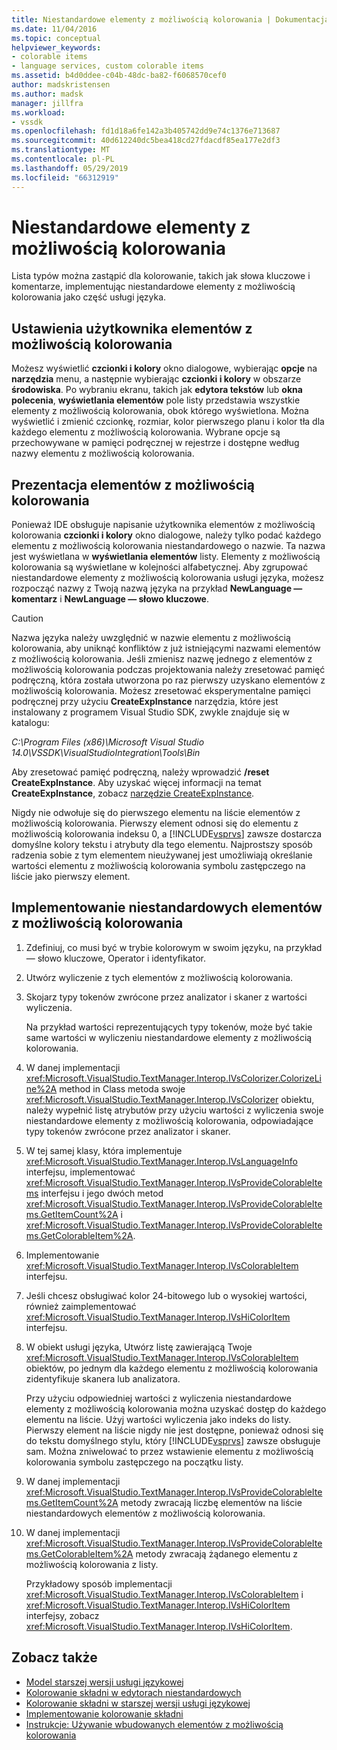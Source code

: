 ```yaml
---
title: Niestandardowe elementy z możliwością kolorowania | Dokumentacja firmy Microsoft
ms.date: 11/04/2016
ms.topic: conceptual
helpviewer_keywords:
- colorable items
- language services, custom colorable items
ms.assetid: b4d0ddee-c04b-48dc-ba82-f6068570cef0
author: madskristensen
ms.author: madsk
manager: jillfra
ms.workload:
- vssdk
ms.openlocfilehash: fd1d18a6fe142a3b405742dd9e74c1376e713687
ms.sourcegitcommit: 40d612240dc5bea418cd27fdacdf85ea177e2df3
ms.translationtype: MT
ms.contentlocale: pl-PL
ms.lasthandoff: 05/29/2019
ms.locfileid: "66312919"
---
```

# <a name="custom-colorable-items"></a>Niestandardowe elementy z możliwością kolorowania
Lista typów można zastąpić dla kolorowanie, takich jak słowa kluczowe i komentarze, implementując niestandardowe elementy z możliwością kolorowania jako część usługi języka.

## <a name="user-settings-of-colorable-items"></a>Ustawienia użytkownika elementów z możliwością kolorowania
 Możesz wyświetlić **czcionki i kolory** okno dialogowe, wybierając **opcje** na **narzędzia** menu, a następnie wybierając **czcionki i kolory** w obszarze **środowiska**. Po wybraniu ekranu, takich jak **edytora tekstów** lub **okna polecenia**, **wyświetlania elementów** pole listy przedstawia wszystkie elementy z możliwością kolorowania, obok którego wyświetlona. Można wyświetlić i zmienić czcionkę, rozmiar, kolor pierwszego planu i kolor tła dla każdego elementu z możliwością kolorowania. Wybrane opcje są przechowywane w pamięci podręcznej w rejestrze i dostępne według nazwy elementu z możliwością kolorowania.

## <a name="presentation-of-colorable-items"></a>Prezentacja elementów z możliwością kolorowania
 Ponieważ IDE obsługuje napisanie użytkownika elementów z możliwością kolorowania **czcionki i kolory** okno dialogowe, należy tylko podać każdego elementu z możliwością kolorowania niestandardowego o nazwie. Ta nazwa jest wyświetlana w **wyświetlania elementów** listy. Elementy z możliwością kolorowania są wyświetlane w kolejności alfabetycznej. Aby zgrupować niestandardowe elementy z możliwością kolorowania usługi języka, możesz rozpocząć nazwy z Twoją nazwą języka na przykład **NewLanguage — komentarz** i **NewLanguage — słowo kluczowe**.

> [!CAUTION]
> Nazwa języka należy uwzględnić w nazwie elementu z możliwością kolorowania, aby uniknąć konfliktów z już istniejącymi nazwami elementów z możliwością kolorowania. Jeśli zmienisz nazwę jednego z elementów z możliwością kolorowania podczas projektowania należy zresetować pamięć podręczną, która została utworzona po raz pierwszy uzyskano elementów z możliwością kolorowania. Możesz zresetować eksperymentalne pamięci podręcznej przy użyciu **CreateExpInstance** narzędzia, które jest instalowany z programem Visual Studio SDK, zwykle znajduje się w katalogu:
>
> *C:\Program Files (x86)\Microsoft Visual Studio 14.0\VSSDK\VisualStudioIntegration\Tools\Bin*
>
> Aby zresetować pamięć podręczną, należy wprowadzić **/reset CreateExpInstance**. Aby uzyskać więcej informacji na temat **CreateExpInstance**, zobacz [narzędzie CreateExpInstance](../../extensibility/internals/createexpinstance-utility.md).

 Nigdy nie odwołuje się do pierwszego elementu na liście elementów z możliwością kolorowania. Pierwszy element odnosi się do elementu z możliwością kolorowania indeksu 0, a [!INCLUDE[vsprvs](../../code-quality/includes/vsprvs_md.md)] zawsze dostarcza domyślne kolory tekstu i atrybuty dla tego elementu. Najprostszy sposób radzenia sobie z tym elementem nieużywanej jest umożliwiają określanie wartości elementu z możliwością kolorowania symbolu zastępczego na liście jako pierwszy element.

## <a name="implement-custom-colorable-items"></a>Implementowanie niestandardowych elementów z możliwością kolorowania

1. Zdefiniuj, co musi być w trybie kolorowym w swoim języku, na przykład — słowo kluczowe, Operator i identyfikator.

2. Utwórz wyliczenie z tych elementów z możliwością kolorowania.

3. Skojarz typy tokenów zwrócone przez analizator i skaner z wartości wyliczenia.

    Na przykład wartości reprezentujących typy tokenów, może być takie same wartości w wyliczeniu niestandardowe elementy z możliwością kolorowania.

4. W danej implementacji <xref:Microsoft.VisualStudio.TextManager.Interop.IVsColorizer.ColorizeLine%2A> method in Class metoda swoje <xref:Microsoft.VisualStudio.TextManager.Interop.IVsColorizer> obiektu, należy wypełnić listę atrybutów przy użyciu wartości z wyliczenia swoje niestandardowe elementy z możliwością kolorowania, odpowiadające typy tokenów zwrócone przez analizator i skaner.

5. W tej samej klasy, która implementuje <xref:Microsoft.VisualStudio.TextManager.Interop.IVsLanguageInfo> interfejsu, implementować <xref:Microsoft.VisualStudio.TextManager.Interop.IVsProvideColorableItems> interfejsu i jego dwóch metod <xref:Microsoft.VisualStudio.TextManager.Interop.IVsProvideColorableItems.GetItemCount%2A> i <xref:Microsoft.VisualStudio.TextManager.Interop.IVsProvideColorableItems.GetColorableItem%2A>.

6. Implementowanie <xref:Microsoft.VisualStudio.TextManager.Interop.IVsColorableItem> interfejsu.

7. Jeśli chcesz obsługiwać kolor 24-bitowego lub o wysokiej wartości, również zaimplementować <xref:Microsoft.VisualStudio.TextManager.Interop.IVsHiColorItem> interfejsu.

8. W obiekt usługi języka, Utwórz listę zawierającą Twoje <xref:Microsoft.VisualStudio.TextManager.Interop.IVsColorableItem> obiektów, po jednym dla każdego elementu z możliwością kolorowania zidentyfikuje skanera lub analizatora.

    Przy użyciu odpowiedniej wartości z wyliczenia niestandardowe elementy z możliwością kolorowania można uzyskać dostęp do każdego elementu na liście. Użyj wartości wyliczenia jako indeks do listy. Pierwszy element na liście nigdy nie jest dostępne, ponieważ odnosi się do tekstu domyślnego stylu, który [!INCLUDE[vsprvs](../../code-quality/includes/vsprvs_md.md)] zawsze obsługuje sam. Można zniwelować to przez wstawienie elementu z możliwością kolorowania symbolu zastępczego na początku listy.

9. W danej implementacji <xref:Microsoft.VisualStudio.TextManager.Interop.IVsProvideColorableItems.GetItemCount%2A> metody zwracają liczbę elementów na liście niestandardowych elementów z możliwością kolorowania.

10. W danej implementacji <xref:Microsoft.VisualStudio.TextManager.Interop.IVsProvideColorableItems.GetColorableItem%2A> metody zwracają żądanego elementu z możliwością kolorowania z listy.

    Przykładowy sposób implementacji <xref:Microsoft.VisualStudio.TextManager.Interop.IVsColorableItem> i <xref:Microsoft.VisualStudio.TextManager.Interop.IVsHiColorItem> interfejsy, zobacz <xref:Microsoft.VisualStudio.TextManager.Interop.IVsHiColorItem>.

## <a name="see-also"></a>Zobacz także
- [Model starszej wersji usługi językowej](../../extensibility/internals/model-of-a-legacy-language-service.md)
- [Kolorowanie składni w edytorach niestandardowych](../../extensibility/syntax-coloring-in-custom-editors.md)
- [Kolorowanie składni w starszej wersji usługi językowej](../../extensibility/internals/syntax-coloring-in-a-legacy-language-service.md)
- [Implementowanie kolorowanie składni](../../extensibility/internals/implementing-syntax-coloring.md)
- [Instrukcje: Używanie wbudowanych elementów z możliwością kolorowania](../../extensibility/internals/how-to-use-built-in-colorable-items.md)